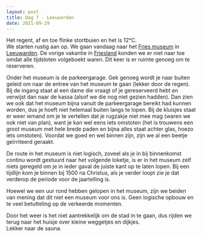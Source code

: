 ```yaml
---
layout: post
title: Dag 7 - Leeuwarden
date: 2021-09-29
---
```

Het regent, af en toe flinke stortbuien en het is 12°C.  
We starten rustig aan op. We gaan vandaag naar het [Fries museum](https://www.friesmuseum.nl/) in [Leeuwarden](https://nl.wikipedia.org/wiki/Leeuwarden_(stad)). De vorige vakantie in [Friesland](https://nl.wikipedia.org/wiki/Friesland) konden we er niet naar toe omdat alle tijdsloten volgeboekt waren. Dit keer is er ruimte genoeg om te reserveren.  

Onder het museum is de parkeergarage. Gek genoeg wordt je naar buiten geleid om naar de entree van het museum te gaan (lekker door de regen). Bij de ingang staat al een dame die vraagt of je gereserveerd hebt en verwijst dan naar de kassa (alsof we die nog niet gezien hadden). Dan zien we ook dat het museum bijna vanuit de parkeergarage bereikt had kunnen worden, dus je hoeft niet helemaal buiten langs te lopen. Bij de kluisjes staat er weer iemand om je te vertellen dat je rugzakje niet mee mag (waren we ook niet van plan), want je kan wel eens iets omstoten (het is trouwens een groot museum met hele brede paden en bijna alles staat achter glas, hoezo iets omstoten). Voordat we goed en wel binnen zijn, zijn we al een beetje geïrriteerd geraakt. 

De route in het museum is niet logisch, zoveel als je in bij binnenkomst continu wordt gestuurd naar het volgende loketje, is er in het museum zelf niets geregeld om je in ieder gaval de juiste kant op te laten lopen. Bij een tijdlijn kom je binnen bij 1500 na Christus, als je verder loopt zie je dat verderop de periode voor de jaartelling is.  

Hoewel we een uur rond hebben gelopen in het museum, zijn we beiden van mening dat dit niet een museum voor ons is. Geen logische opbouw en te veel betutteling op de verkeerde momenten.  

Door het weer is het niet aantrekkelijk om de stad in te gaan, dus rijden we terug naar het huisje over kleine weggetjes en dijkjes.  
Lekker naar de sauna.